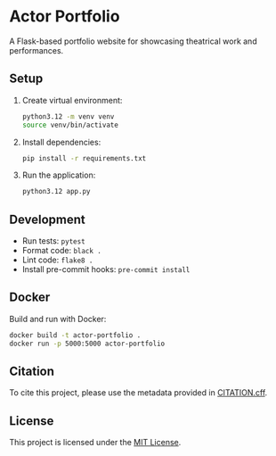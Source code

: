 # Actor Portfolio

A Flask-based portfolio website for showcasing theatrical work and performances.

## Setup

1. Create virtual environment:
   ```bash
   python3.12 -m venv venv
   source venv/bin/activate
   ```

2. Install dependencies:
   ```bash
   pip install -r requirements.txt
   ```

3. Run the application:
   ```bash
   python3.12 app.py
   ```

## Development

- Run tests: `pytest`
- Format code: `black .`
- Lint code: `flake8 .`
- Install pre-commit hooks: `pre-commit install`

## Docker

Build and run with Docker:
```bash
docker build -t actor-portfolio .
docker run -p 5000:5000 actor-portfolio
```

## Citation

To cite this project, please use the metadata provided in [CITATION.cff](CITATION.cff).

## License

This project is licensed under the [MIT License](LICENSE).
